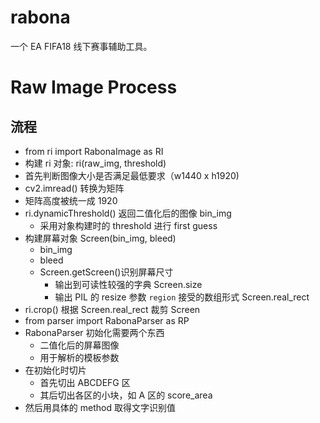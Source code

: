 # rabona
一个 EA FIFA18 线下赛事辅助工具。

# Raw Image Process

## 流程
- from ri import RabonaImage as RI
- 构建 ri 对象: ri(raw_img, threshold)
- 首先判断图像大小是否满足最低要求（w1440 x h1920)
- cv2.imread() 转换为矩阵
- 矩阵高度被统一成 1920
- ri.dynamicThreshold() 返回二值化后的图像 bin_img
    - 采用对象构建时的 threshold 进行 first guess
- 构建屏幕对象 Screen(bin_img, bleed)
    - bin_img
    - bleed
    - Screen.getScreen()识别屏幕尺寸
        - 输出到可读性较强的字典 Screen.size
        - 输出 PIL 的 resize 参数 `region` 接受的数组形式 Screen.real_rect
- ri.crop() 根据 Screen.real_rect 裁剪 Screen
- from parser import RabonaParser as RP
- RabonaParser 初始化需要两个东西
    - 二值化后的屏幕图像
    - 用于解析的模板参数
- 在初始化时切片
    - 首先切出 ABCDEFG 区
    - 其后切出各区的小块，如 A 区的 score_area
- 然后用具体的 method 取得文字识别值

    